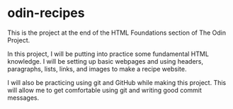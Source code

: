 # odin-recipes
This is the project at the end of the HTML Foundations section of The Odin Project.

In this project, I will be putting into practice some fundamental HTML knowledge.
I will be setting up basic webpages and using headers, paragraphs, lists, links, 
and images to make a recipe website. 

I will also be practicing using git and GitHub while making this project. This will 
allow me to get comfortable using git and writing good commit messages.